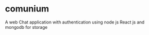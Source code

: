 # comunium

A web Chat application with authentication using node js React js and mongodb for storage
